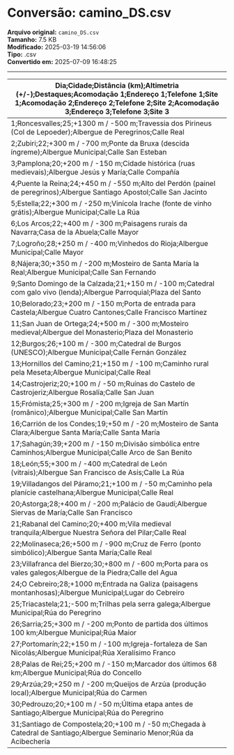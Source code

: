 # Conversão: camino_DS.csv

**Arquivo original:** `camino_DS.csv`  
**Tamanho:** 7.5 KB  
**Modificado:** 2025-03-19 14:56:06  
**Tipo:** .csv  
**Convertido em:** 2025-07-09 16:48:25  

---

| Dia;Cidade;Distância (km);Altimetria (+/-);Destaques;Acomodação 1;Endereço 1;Telefone 1;Site 1;Acomodação 2;Endereço 2;Telefone 2;Site 2;Acomodação 3;Endereço 3;Telefone 3;Site 3 |
| --- |
| 1;Roncesvalles;25;+1300 m / -500 m;Travessia dos Pirineus (Col de Lepoeder);Albergue de Peregrinos;Calle Real |
| 2;Zubiri;22;+300 m / -700 m;Ponte da Bruxa (descida íngreme);Albergue Municipal;Calle San Esteban |
| 3;Pamplona;20;+200 m / -150 m;Cidade histórica (ruas medievais);Albergue Jesús y María;Calle Compañía |
| 4;Puente la Reina;24;+450 m / -550 m;Alto del Perdón (painel de peregrinos);Albergue Santiago Apostol;Calle San Jacinto |
| 5;Estella;22;+300 m / -250 m;Vinícola Irache (fonte de vinho grátis);Albergue Municipal;Calle La Rúa |
| 6;Los Arcos;22;+400 m / -300 m;Paisagens rurais da Navarra;Casa de la Abuela;Calle Mayor |
| 7;Logroño;28;+250 m / -400 m;Vinhedos do Rioja;Albergue Municipal;Calle Mayor |
| 8;Nájera;30;+350 m / -200 m;Mosteiro de Santa María la Real;Albergue Municipal;Calle San Fernando |
| 9;Santo Domingo de la Calzada;21;+150 m / -100 m;Catedral com galo vivo (lenda);Albergue Parroquial;Plaza del Santo |
| 10;Belorado;23;+200 m / -150 m;Porta de entrada para Castela;Albergue Cuatro Cantones;Calle Francisco Martínez |
| 11;San Juan de Ortega;24;+500 m / -300 m;Mosteiro medieval;Albergue del Monasterio;Plaza del Monasterio |
| 12;Burgos;26;+100 m / -300 m;Catedral de Burgos (UNESCO);Albergue Municipal;Calle Fernán González |
| 13;Hornillos del Camino;21;+150 m / -100 m;Caminho rural pela Meseta;Albergue Municipal;Calle Real |
| 14;Castrojeriz;20;+100 m / -50 m;Ruínas do Castelo de Castrojeriz;Albergue Rosalía;Calle San Juan |
| 15;Frómista;25;+300 m / -200 m;Igreja de San Martín (românico);Albergue Municipal;Calle San Martín |
| 16;Carrión de los Condes;19;+50 m / -20 m;Mosteiro de Santa Clara;Albergue Santa María;Calle Santa María |
| 17;Sahagún;39;+200 m / -150 m;Divisão simbólica entre Caminhos;Albergue Municipal;Calle Arco de San Benito |
| 18;León;55;+300 m / -400 m;Catedral de León (vitrais);Albergue San Francisco de Asís;Calle La Rúa |
| 19;Villadangos del Páramo;21;+100 m / -50 m;Caminho pela planície castelhana;Albergue Municipal;Calle Real |
| 20;Astorga;28;+400 m / -200 m;Palácio de Gaudí;Albergue Siervas de María;Calle San Francisco |
| 21;Rabanal del Camino;20;+400 m;Vila medieval tranquila;Albergue Nuestra Señora del Pilar;Calle Real |
| 22;Molinaseca;26;+500 m / -900 m;Cruz de Ferro (ponto simbólico);Albergue Santa María;Calle Real |
| 23;Villafranca del Bierzo;30;+800 m / -600 m;Porta para os vales galegos;Albergue de la Piedra;Calle del Agua |
| 24;O Cebreiro;28;+1000 m;Entrada na Galiza (paisagens montanhosas);Albergue Municipal;Lugar do Cebreiro |
| 25;Triacastela;21;-500 m;Trilhas pela serra galega;Albergue Municipal;Rúa do Peregrino |
| 26;Sarria;25;+300 m / -200 m;Ponto de partida dos últimos 100 km;Albergue Municipal;Rúa Maior |
| 27;Portomarín;22;+150 m / -100 m;Igreja-fortaleza de San Nicolás;Albergue Municipal;Rúa Xeralísimo Franco |
| 28;Palas de Rei;25;+200 m / -150 m;Marcador dos últimos 68 km;Albergue Municipal;Rúa do Concello |
| 29;Arzúa;29;+250 m / -200 m;Queijos de Arzúa (produção local);Albergue Municipal;Rúa do Carmen |
| 30;Pedrouzo;20;+100 m / -50 m;Última etapa antes de Santiago;Albergue Municipal;Rúa do Peregrino |
| 31;Santiago de Compostela;20;+100 m / -50 m;Chegada à Catedral de Santiago;Albergue Seminario Menor;Rúa da Acibechería |